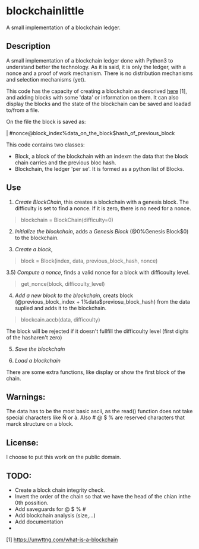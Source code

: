 # blockchainlittle
A small implementation of a blockchain ledger.

## Description 

A small implementation of a blockchain ledger done with Python3 to understand better the technology. As it is said, it is only the ledger, with a nonce and a proof of work mechanism. There is no distribution mechanisms and selection mechanisms (yet). 

This code has the capacity of creating a blockchain as descrived [here](https://unwttng.com/what-is-a-blockchain) [1], and adding blocks with some 'data' or information on them. It can also display the blocks and the state of the blockchain can be saved and loadad to/from a file. 

On the file the block is saved as:

 | #nonce@block_index%data_on_the_block$hash_of_previous_block

This code contains two classes:

* Block, a block of the blockchain with an indexm the data that the block chain carries and the previous bloc hash.
* Blockchain, the ledger 'per se'. It is formed as a python list of Blocks.


## Use

1) _Create BlockChain_, this creates a blockchain with a genesis block. The difficulty is set to find a nonce. If it is zero, there is no need for a nonce.

> blockchain = BlockChain(difficulty=0)

2) _Initialize the blockchain_, adds a *Genesis Block* (@0%Genesis Block$0) to the blockchain.

3) _Create a block_, 

> block = Block(index, data, previous_block_hash, nonce)

3.5) _Compute a nonce_, finds a valid nonce for a block with difficoulty level.

> get_nonce(block, difficoulty_level)

4) _Add a new block to the blockchain_, creats block (@previous_block_index + 1%data$previosu_block_hash) from the data suplied and adds it to the blockchain.

> blockcain.accb(data, difficoulty) 

The block will be rejected if it doesn't fullfill the difficoulty level (first digits of the hasharen't zero)

5) _Save the blockchain_

6) _Load a blockchain_


There are some extra functions, like display or show the first block of the chain. 


## Warnings:

The data has to be the most basic ascii, as the read() function does not take special characters like Ñ or à. Also  # @ $ % are reserved characters that marck structure on a block.

## License:

I choose to put this work on the public domain. 

## TODO:

* Create a block chain integrity check.
* Invert the order of the chain so that we have the head of the chian inthe 0th possition.
* Add saveguards for @ $ % #   
* Add blockchain analysis (size,...)    
* Add documentation 
* 

 [1] https://unwttng.com/what-is-a-blockchain

